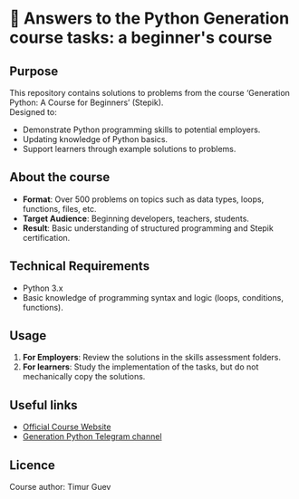 # 🐍 Answers to the Python Generation course tasks: a beginner's course

## Purpose  
This repository contains solutions to problems from the course ‘Generation Python: A Course for Beginners’ (Stepik).  
Designed to:  
- Demonstrate Python programming skills to potential employers.  
- Updating knowledge of Python basics.  
- Support learners through example solutions to problems.  

## About the course  
- **Format**: Over 500 problems on topics such as data types, loops, functions, files, etc.  
- **Target Audience**: Beginning developers, teachers, students.  
- **Result**: Basic understanding of structured programming and Stepik certification.  

## Technical Requirements  
- Python 3.x  
- Basic knowledge of programming syntax and logic (loops, conditions, functions).  

## Usage  
1. **For Employers**: Review the solutions in the skills assessment folders.  
2. **For learners**: Study the implementation of the tasks, but do not mechanically copy the solutions. 

## Useful links  
- [Official Course Website](https://pygen.ru )  
- [Generation Python Telegram channel](https://t.me/pygen_ru )  

## Licence  
Course author: Timur Guev